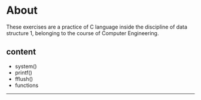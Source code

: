 # About

These exercises are a practice of C language inside the discipline of data structure 1, belonging to the course of Computer Engineering.

## content

- system()
- printf()
- fflush()
- functions

---
